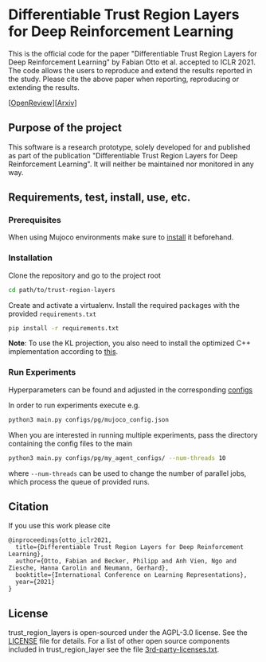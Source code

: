 # Differentiable Trust Region Layers for Deep Reinforcement Learning

This is the official code for the paper "Differentiable Trust Region Layers for Deep Reinforcement Learning" by Fabian Otto et al. accepted to ICLR 2021.
The code allows the users to reproduce and extend the results reported in the study.
Please cite the above paper when reporting, reproducing or extending the results.

[[OpenReview](https://openreview.net/forum?id=qYZD-AO1Vn)][[Arxiv](https://arxiv.org/abs/2101.09207)]

## Purpose of the project

This software is a research prototype, solely developed for and published as part of the publication "Differentiable Trust Region Layers for Deep Reinforcement Learning". It will neither be maintained nor monitored in any way.

## Requirements, test, install, use, etc.

### Prerequisites
When using Mujoco environments make sure to [install](https://github.com/openai/mujoco-py) it beforehand.

### Installation 

Clone the repository and go to the project root
```bash
cd path/to/trust-region-layers
```

Create and activate a virtualenv. Install the required packages with the provided `requirements.txt` 
```bash
pip install -r requirements.txt
```
**Note**: 
To use the KL projection, you also need to install the optimized C++ implementation according to [this](cpp_projection/README.md).

### Run Experiments

Hyperparameters can be found and adjusted in the corresponding [configs](configs/pg)

In order to run experiments execute e.g. 
```bash
python3 main.py configs/pg/mujoco_config.json
```
When you are interested in running multiple experiments, pass the directory containing the config files to the main
```bash
python3 main.py configs/pg/my_agent_configs/ --num-threads 10
```
where `--num-threads` can be used to change the number of parallel jobs, which process the queue of provided runs. 

## Citation
If you use this work please cite
```
@inproceedings{otto_iclr2021,
  title={Differentiable Trust Region Layers for Deep Reinforcement Learning},
  author={Otto, Fabian and Becker, Philipp and Anh Vien, Ngo and Ziesche, Hanna Carolin and Neumann, Gerhard},
  booktitle={International Conference on Learning Representations},
  year={2021}
}   
```

## License

trust_region_layers is open-sourced under the AGPL-3.0 license. See the [LICENSE](LICENSE) file for details.
For a list of other open source components included in trust_region_layer see the file [3rd-party-licenses.txt](3rd-party-licenses.txt).
